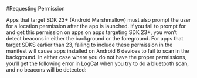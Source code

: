 #Requesting Permission

Apps that target SDK 23+ (Android Marshmallow) must also prompt the user for a location permission after the app is launched. If you fail to prompt for and get this permission on apps on apps targeting SDK 23+, you won’t detect beacons in either the background or the foreground. For apps that target SDKS earlier than 23, failing to include these permission in the manifest will cause apps installed on Android 6 devices to fail to scan in the background. In either case where you do not have the proper permissions, you’ll get the following error in LogCat when you try to do a bluetooth scan, and no beacons will be detected:
